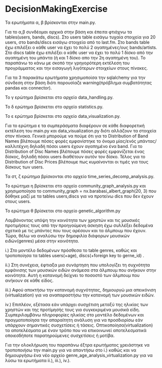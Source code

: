 # DecisionMakingExercise
Τα ερωτήματα α, β βρίσκονται στην main.py.

Για το α,β συνδέομαι αρχικά στην βάση και έπειτα φτιάχνω τα tables(users, bands, discs). Στο users table εισάγω τυχαία στοιχεία για 20 users, στο bands/discs εισάγω
στοιχεία από το last.fm. Στο bands table έχω επιλέξει ο κάθε user να έχει το πολύ 2 αγαπημένες/ους bands/artists. Στο discs table έχω επιλέξει ο κάθε user να έχει το πολύ 1 δίσκο από την αγαπημένη του μπάντα
(ή και 1 δίσκο απο την 2η αγαπημένη του). Το παραπάνω το κάνω με σκοπό την γρηγορότερη εκτέλεση του προγράμματος και την εισαγωγή λιγότερων στοιχείων στους πίνακες.

Για τα 3 παρακάτω ερωτήματα χρησιμοποίσα την sqlalchemy για την σύνδεση στην βάση διότι παρουσίαζε warning(πρόβλημα συμβατότητας pandas και connector).

Το γ ερώτημα βρίσκεται στο αρχείο data_handling.py.

Το δ ερώτημα βρίσκεται στο αρχείο statistics.py.

Το ε ερώτημα βρίσκεται στο αρχείο data_visualization.py.

Για το ερώτημα ε τα συμπεράσματα διαφέρουν σε κάθε διαφορετική εκτέλεση του main.py και data_visualization.py διότι αλλάζουν τα στοιχεία στον πίνακα. Γενικά μπορούμε να πούμε ότι για το Distribution 
of Band Names βλέπουμε πόσες φορές εμφανίστηκε το όνομα μίας/ενός μπάντας/καλλιτέχνη δηλαδή πόσοι users έχουν αγαπημένο ένα band. Για το Distribution of Disc Names βλέπουμε πόσες φορές εμφανίζεται ένας δίσκος,
δηλαδή πόσοι users διαθέτουν αυτόν τον δίσκο. Τέλος για το Distribution of Disc Prices βλέπουμε πως κυμαίνονται οι τιμές για τους δίσκους των users.

Τα στ, ζ ερώτημα βρίσκονται στο αρχείο time_series_decomp_analysis.py.

Το ερώτημα η βρίσκεται στο αρχείο community_graph_analysis.py και χρησιμοποίησα το community_graph = nx.barabasi_albert_graph(20, 3) που δόθηκε μαζί με τα tables users,discs για να προτείνω dics που δεν έχουν
στους users.

Το ερώτημα θ βρίσκεται στο αρχείο genetic_algorithm.py


Λαμβάνοντας υπόψη την κοινότητα των χρηστών και τις μουσικές προτιμήσεις τους από την προηγούμενη άσκηση έχω συλλέξει δεδομένα σχετικά με τις μπάντες που τους αρέσουν και τα άλμπουμ που έχουν. Τώρα, θέλω να 
αναλύσω την δημοφιλία διάφορων μουσικών ειδών(genres) μέσα στην κοινότητα.

i.) Στο μοντέλο δεδομένων πρόσθεσα το table genres, καθώς και τροποποίησα τα tables users(+age), discs(+foreign key to gerne_id) .

ii.) Στη συνέχεια, έφτιαξα μια συνάρτηση που υπολογίζει τη συχνότητα εμφάνισης των μουσικών ειδών ανάμεσα στα άλμπουμ που ανήκουν στην κοινότητα. Αυτή η κατανομή δείχνει το ποσοστό των άλμπουμ που ανήκουν σε κάθε είδος.

iii.) Αφού αποκτήσω την κατανομή συχνότητας, δημιουργώ μια απεικόνιση (virtualization) για να αναπαραστήσω την κατανομή των μουσικών ειδών.

iv.) Επιπλέον, εξέτασα εάν υπάρχει συσχέτιση μεταξύ της ηλικίας των χρηστών και της προτίμησής τους για συγκεκριμένα μουσικά είδη. Συμπεριλαμβάνω πληροφορίες ηλικίας στο μοντέλο δεδομένων και πραγματοποίησα την 
απαραίτητη ανάλυση για να προσδιορίσω εάν υπάρχουν σημαντικές συσχετίσεις ή τάσεις. Οπτικοποίησα(virtualization) τα αποτελέσματα με έναν τρόπο που να επικοινωνεί αποτελεσματικά οποιεσδήποτε παρατηρούμενες
συσχετίσεις ή μοτίβα.

Για την ολοκλήρωση του παραπάνω έξτρα ερωτήματος χρειάστηκε να τροποποιήσω την main.py για να απαντήσω στο i.) καθώς και να δημιουργήσω ένα νέο αρχείο genre_age_analysis_virtualization.py για να λύσω τα ερωτήματα 
ii.), iii.), iv.).